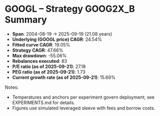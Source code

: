 # GOOGL – Strategy GOOG2X_B Summary

- **Span**: 2004-08-19 → 2025-09-19 (21.08 years)
- **Underlying (GOOGL price) CAGR**: 24.54%
- **Fitted curve CAGR**: 19.05%
- **Strategy CAGR**: 47.66%
- **Max drawdown**: -55.06%
- **Rebalances executed**: 83
- **P/E ratio (as of 2025-09-21)**: 27.18
- **PEG ratio (as of 2025-09-21)**: 1.73
- **Current growth rate (as of 2025-09-21)**: 15.69%

Notes:

- Temperatures and anchors per experiment govern deployment; see EXPERIMENTS.md for details.
- Figures use simulated leveraged sleeve with fees and borrow costs.
